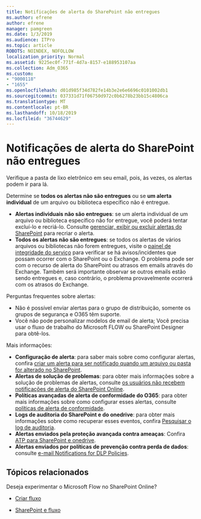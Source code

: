 ```yaml
---
title: Notificações de alerta do SharePoint não entregues
ms.author: efrene
author: efrene
manager: pamgreen
ms.date: 1/3/2019
ms.audience: ITPro
ms.topic: article
ROBOTS: NOINDEX, NOFOLLOW
localization_priority: Normal
ms.assetid: 9225ec0f-771f-4d7a-8157-e188953107aa
ms.collection: Adm_O365
ms.custom:
- "9000118"
- "1655"
ms.openlocfilehash: d01d985f34d782fe14b3e2e6e6696c0101002db1
ms.sourcegitcommit: 037331d71f06750d972c0b6278b23bb15c4806ca
ms.translationtype: MT
ms.contentlocale: pt-BR
ms.lasthandoff: 10/18/2019
ms.locfileid: "36744629"
---
```

# <a name="sharepoint-alert-notifications-not-delivered"></a>Notificações de alerta do SharePoint não entregues

Verifique a pasta de lixo eletrônico em seu email, pois, às vezes, os alertas podem ir para lá.

Determine se **todos os alertas não são entregues** ou se **um alerta individual** de um arquivo ou biblioteca específico não é entregue.

- **Alertas individuais não são entregues**: se um alerta individual de um arquivo ou biblioteca específico não for entregue, você poderá tentar excluí-lo e recriá-lo. Consulte [gerenciar, exibir ou excluir alertas do SharePoint](https://support.office.com/article/manage-view-or-delete-sharepoint-alerts-99dfb19c-9a90-4a8c-aba1-aa8c8afb0de2?ui=en-US&rs=&ad=US#ID0EAADAAA=Online) para recriar o alerta.
- **Todos os alertas não são entregues**: se todos os alertas de vários arquivos ou bibliotecas não forem entregues, visite o [painel de integridade do serviço](https://admin.microsoft.com/AdminPortal/Home#/servicehealth) para verificar se há avisos/incidentes que possam ocorrer com o SharePoint ou o Exchange. O problema pode ser com o recurso de alerta do SharePoint ou atrasos em emails através do Exchange. Também será importante observar se outros emails estão sendo entregues e, caso contrário, o problema provavelmente ocorrerá com os atrasos do Exchange.

Perguntas frequentes sobre alertas:

- Não é possível enviar alertas para o grupo de distribuição, somente os grupos de segurança e O365 têm suporte.
- Você não pode personalizar modelos de email de alerta; Você precisa usar o fluxo de trabalho do Microsoft FLOW ou SharePoint Designer para obtê-los.

Mais informações:

- **Configuração de alerta**: para saber mais sobre como configurar alertas, confira [criar um alerta para ser notificado quando um arquivo ou pasta for alterado no SharePoint](https://support.office.com/article/create-an-alert-to-get-notified-when-a-file-or-folder-changes-in-sharepoint-e5a79e7b-a146-46da-a9ef-d65409ba8918).
- **Alertas de solução de problemas**: para obter mais informações sobre a solução de problemas de alertas, consulte [os usuários não recebem notificações de alerta do SharePoint Online](https://docs.microsoft.com/sharepoint/support/sites/no-alert-notifications).
- **Políticas avançadas de alerta de conformidade do O365**: para obter mais informações sobre como configurar esses alertas, consulte [políticas de alerta de conformidade](https://docs.microsoft.com/office365/securitycompliance/alert-policies).
- **Logs de auditoria do SharePoint e do onedrive**: para obter mais informações sobre como recuperar esses eventos, confira [Pesquisar o log de auditoria](https://docs.microsoft.com/office365/securitycompliance/search-the-audit-log-in-security-and-compliance#search-the-audit-log).
- **Alertas enviados pela proteção avançada contra ameaças**: Confira [ATP para SharePoint e onedrive](https://docs.microsoft.com/office365/securitycompliance/atp-for-spo-odb-and-teams).
- **Alertas enviados por políticas de prevenção contra perda de dados**: consulte [e-mail Notifications for DLP Policies](https://docs.microsoft.com/office365/securitycompliance/use-notifications-and-policy-tips).

## <a name="related-topics"></a>Tópicos relacionados

Deseja experimentar o Microsoft Flow no SharePoint Online?

- [Criar fluxo](https://support.office.com/article/a9c3e03b-0654-46af-a254-20252e580d01)

- [SharePoint e fluxo](https://flow.microsoft.com//blog/sharepoint-and-flow/)

